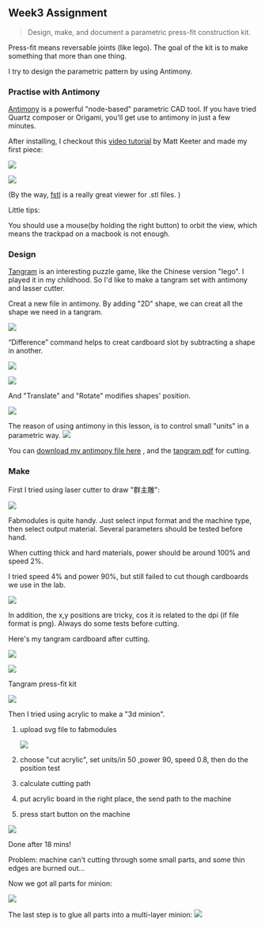 

## Week3 Assignment

> Design, make, and document a parametric press-fit construction kit.

Press-fit means reversable joints (like lego). The goal of the kit is to make something that more than one thing.

I try to design the parametric pattern by using Antimony.

### Practise with Antimony
[Antimony](http://www.mattkeeter.com/projects/antimony/3/) is a powerful "node-based" parametric CAD tool. If you have tried  Quartz composer or Origami, you'll get use to antimony in just a few minutes.


After installing, I checkout this [video tutorial](http://www.mattkeeter.com/projects/antimony/3/) by Matt Keeter and made my first piece:

![](http://7xjpra.com1.z0.glb.clouddn.com/antimonyprac.png)

![](http://7xjpra.com1.z0.glb.clouddn.com/antimonytest.png)

(By the way, [fstl](http://www.mattkeeter.com/projects/fstl/) is a really great viewer for .stl files. )

Little tips:

You should use a mouse(by holding the right button) to orbit the view, which means the trackpad on a macbook is not enough.

### Design
[Tangram](https://en.wikipedia.org/wiki/Tangram) is an interesting puzzle game, like the Chinese version "lego". I played it in my childhood. So I'd like to make a tangram set with antimony and lasser cutter.

Creat a new file in antimony. By adding "2D" shape, we can creat all the shape we need in a tangram.

![](http://7xjpra.com1.z0.glb.clouddn.com/antimonys1.png)

“Difference” command helps to creat cardboard slot by subtracting a shape in another. 

![](http://7xjpra.com1.z0.glb.clouddn.com/antimonys2.png)

![](http://7xjpra.com1.z0.glb.clouddn.com/antimonys4.png)

And "Translate" and "Rotate" modifies shapes' position.

![](http://7xjpra.com1.z0.glb.clouddn.com/antimonys3.png)

The reason of using antimony in this lesson, is to control small "units" in a parametric way. 
![](http://7xjpra.com1.z0.glb.clouddn.com/antimonys5.png)

You can [download my antimony file here](https://app.box.com/s/qfndi1fv6vhbyu6gr9rfzxfjnzxoj68o) , and the [tangram pdf](https://app.box.com/s/6cdjvc3lr6gsh1rz6gguic5m02iu451d) for cutting.


### Make

First I tried using laser cutter to draw "群主雕":

![](http://7xjpra.com1.z0.glb.clouddn.com/FullSizeRender%203_shrink.jpg)

Fabmodules is quite handy. Just select input format and the machine type, then select output material. Several parameters should be tested before hand.

When cutting thick and hard materials, power should be around 100% and speed 2%.

I tried speed 4% and power 90%, but still failed to cut though  cardboards we use in the lab.

![](http://7xjpra.com1.z0.glb.clouddn.com/IMG_9517_shrink.JPG)


In addition, the x,y positions are tricky, cos it is related to the dpi (if file format is png). Always do some tests before cutting.

Here's my tangram cardboard after cutting.

![](http://7xjpra.com1.z0.glb.clouddn.com/IMG_9524_shrink.JPG)

![](http://7xjpra.com1.z0.glb.clouddn.com/IMG_9525_shrink.JPG)

Tangram press-fit kit

![](http://7xjpra.com1.z0.glb.clouddn.com/IMG_9526_shrink.JPG)

Then I tried using acrylic to make a "3d minion".

1. upload svg file to fabmodules

	![](http://7xjpra.com1.z0.glb.clouddn.com/IMG_9535_shrink.JPG)

2. choose "cut acrylic", set units/in 50 ,power 90, speed 0.8, then do the position test

3. calculate cutting path

4. put acrylic board in the right place, the send path to the machine

5. press start button on the machine

![](http://7xjpra.com1.z0.glb.clouddn.com/IMG_9536_shrink.JPG)

Done after 18 mins!

Problem: machine can't cutting through some small parts, and some thin edges are burned out...

Now we got all parts for minion:

![](http://7xjpra.com1.z0.glb.clouddn.com/IMG_9537_shrink.JPG)

The last step is to glue all parts into a multi-layer minion:
![](http://7xjpra.com1.z0.glb.clouddn.com/FullSizeRender_shrink.jpg)